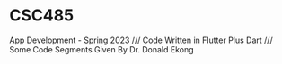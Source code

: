 # CSC485
App Development - Spring 2023 ///
Code Written in Flutter Plus Dart ///
Some Code Segments Given By Dr. Donald Ekong
